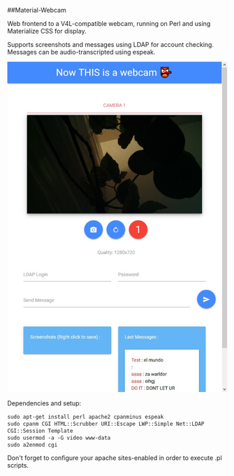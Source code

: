 ##Material-Webcam  

Web frontend to a V4L-compatible webcam, running on Perl and using Materialize CSS for display.  

Supports screenshots and messages using LDAP for account checking.  
Messages can be audio-transcripted using espeak.  

![](http://raw.githubusercontent.com/Difegue/Webcam-Material/master/screenshot.jpg)  

Dependencies and setup:  
```
sudo apt-get install perl apache2 cpanminus espeak  
sudo cpanm CGI HTML::Scrubber URI::Escape LWP::Simple Net::LDAP CGI::Session Template  
sudo usermod -a -G video www-data  
sudo a2enmod cgi  
```

Don't forget to configure your apache sites-enabled in order to execute .pl scripts.
